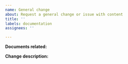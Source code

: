 ```yaml
---
name: General change
about: Request a general change or issue with content
title: ''
labels: documentation
assignees: ''

---
```


**Documents related:**

**Change description:**
